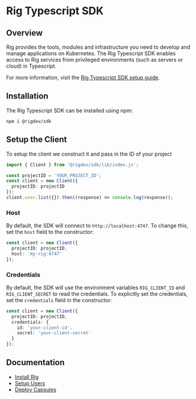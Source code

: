 # Rig Typescript SDK

## Overview

Rig provides the tools, modules and infrastructure you need to develop and manage applications on Kubernetes. The Rig Typescript SDK enables access to Rig services from privileged environments (such as servers or cloud) in Typescript.

For more information, visit the [Rig Typescript SDK setup guide](https://docs.rig.dev/sdks/typescript).

## Installation

The Rig Typescript SDK can be installed using npm:

```
npm i @rigdev/sdk
```

## Setup the Client

To setup the client we construct it and pass in the ID of your project

```typescript
import { Client } from '@rigdev/sdk/lib/index.js';

const projectID = 'YOUR_PROJECT_ID';
const client = new Client({
  projectID: projectID
});
client.user.list({}).then((response) => console.log(response));
```

### Host

By default, the SDK will connect to `http://localhost:4747`. To change this, set the `host` field to the constructor:

```typescript
const client = new Client({
  projectID: projectID,
  host: 'my-rig:4747'
});
```

### Credentials

By default, the SDK will use the environment variables `RIG_CLIENT_ID` and `RIG_CLIENT_SECRET` to read the credentials. To explicitly set the credentials, set the `credentials` field in the constructor:

```typescript
const client = new Client({
  projectID: projectID,
  credentials: {
    id: 'your-client-id',
    secret: 'your-client-secret'
  }
});
```

## Documentation

- [Install Rig](https://docs.rig.dev/getting-started)
- [Setup Users](https://docs.rig.dev/users)
- [Deploy Capsules](https://docs.rig.dev/capsules)
